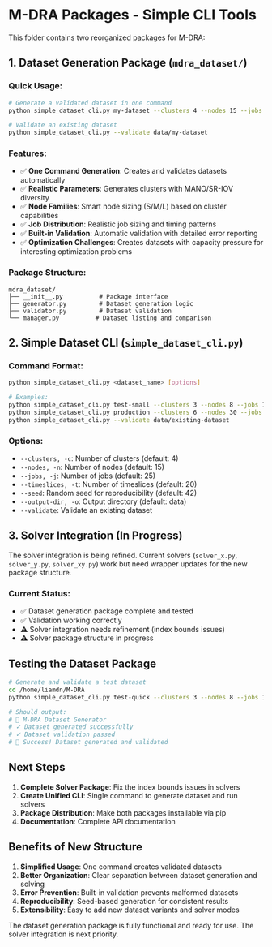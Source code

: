 # M-DRA Packages - Simple CLI Tools

This folder contains two reorganized packages for M-DRA:

## 1. Dataset Generation Package (`mdra_dataset/`)

### Quick Usage:
```bash
# Generate a validated dataset in one command
python simple_dataset_cli.py my-dataset --clusters 4 --nodes 15 --jobs 25

# Validate an existing dataset  
python simple_dataset_cli.py --validate data/my-dataset
```

### Features:
- ✅ **One Command Generation**: Creates and validates datasets automatically
- ✅ **Realistic Parameters**: Generates clusters with MANO/SR-IOV diversity
- ✅ **Node Families**: Smart node sizing (S/M/L) based on cluster capabilities  
- ✅ **Job Distribution**: Realistic job sizing and timing patterns
- ✅ **Built-in Validation**: Automatic validation with detailed error reporting
- ✅ **Optimization Challenges**: Creates datasets with capacity pressure for interesting optimization problems

### Package Structure:
```
mdra_dataset/
├── __init__.py          # Package interface
├── generator.py         # Dataset generation logic
├── validator.py         # Dataset validation  
└── manager.py          # Dataset listing and comparison
```

## 2. Simple Dataset CLI (`simple_dataset_cli.py`)

### Command Format:
```bash
python simple_dataset_cli.py <dataset_name> [options]

# Examples:
python simple_dataset_cli.py test-small --clusters 3 --nodes 8 --jobs 15
python simple_dataset_cli.py production --clusters 6 --nodes 30 --jobs 50 --timeslices 40
python simple_dataset_cli.py --validate data/existing-dataset
```

### Options:
- `--clusters, -c`: Number of clusters (default: 4)
- `--nodes, -n`: Number of nodes (default: 15)  
- `--jobs, -j`: Number of jobs (default: 25)
- `--timeslices, -t`: Number of timeslices (default: 20)
- `--seed`: Random seed for reproducibility (default: 42)
- `--output-dir, -o`: Output directory (default: data)
- `--validate`: Validate an existing dataset

## 3. Solver Integration (In Progress)

The solver integration is being refined. Current solvers (`solver_x.py`, `solver_y.py`, `solver_xy.py`) work but need wrapper updates for the new package structure.

### Current Status:
- ✅ Dataset generation package complete and tested
- ✅ Validation working correctly
- ⚠️ Solver integration needs refinement (index bounds issues)
- ⚠️ Solver package structure in progress

## Testing the Dataset Package

```bash
# Generate and validate a test dataset
cd /home/liamdn/M-DRA
python simple_dataset_cli.py test-quick --clusters 3 --nodes 8 --jobs 12

# Should output:
# 🚀 M-DRA Dataset Generator
# ✓ Dataset generated successfully 
# ✓ Dataset validation passed
# 🎉 Success! Dataset generated and validated
```

## Next Steps

1. **Complete Solver Package**: Fix the index bounds issues in solvers
2. **Create Unified CLI**: Single command to generate dataset and run solvers
3. **Package Distribution**: Make both packages installable via pip
4. **Documentation**: Complete API documentation

## Benefits of New Structure

1. **Simplified Usage**: One command creates validated datasets
2. **Better Organization**: Clear separation between dataset generation and solving
3. **Error Prevention**: Built-in validation prevents malformed datasets
4. **Reproducibility**: Seed-based generation for consistent results
5. **Extensibility**: Easy to add new dataset variants and solver modes

The dataset generation package is fully functional and ready for use. The solver integration is next priority.